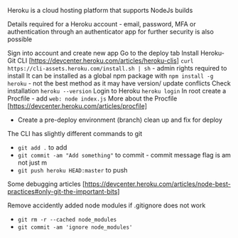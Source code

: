 Heroku is a cloud hosting platform that supports NodeJs builds

Details required for a Heroku account - email, password,
MFA or authentication through an authenticator app for further security is also possible

Sign into account and create new app
Go to the deploy tab
Install Heroku-Git CLI [https://devcenter.heroku.com/articles/heroku-clis]
`curl https://cli-assets.heroku.com/install.sh | sh` - admin rights required to install
It can be installed as a global npm package with `npm install -g heroku` - not the best method as it may have
version/ update conflicts
Check installation `heroku --version`
Login to Heroku `heroku login`
In root create a Procfile - add `web: node index.js` 
More about the Procfile [https://devcenter.heroku.com/articles/procfile]

- Create a pre-deploy environment (branch) clean up and fix for deploy

The CLI has slightly different commands to git
- `git add .` to add
- `git commit -am "Add something"` to commit - commit message flag is am not just m
- `git push heroku HEAD:master`  to push

Some debugging articles
[https://devcenter.heroku.com/articles/node-best-practices#only-git-the-important-bits]

Remove accidently added node modules if .gitignore does not work

- `git rm -r --cached node_modules`
- `git commit -am 'ignore node_modules'`
